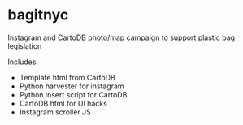 bagitnyc
========

Instagram and CartoDB photo/map campaign to support plastic bag legislation

Includes:
- Template html from CartoDB
- Python harvester for instagram 
- Python insert script for CartoDB
- CartoDB html for UI hacks
- Instagram scroller JS


